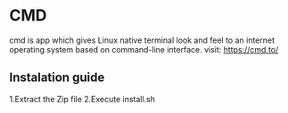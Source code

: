 
CMD 
====
cmd is app which gives Linux native terminal look and feel to an internet operating system based on command-line interface.
visit: https://cmd.to/


Instalation  guide
------------------

1.Extract the Zip file
2.Execute install.sh
